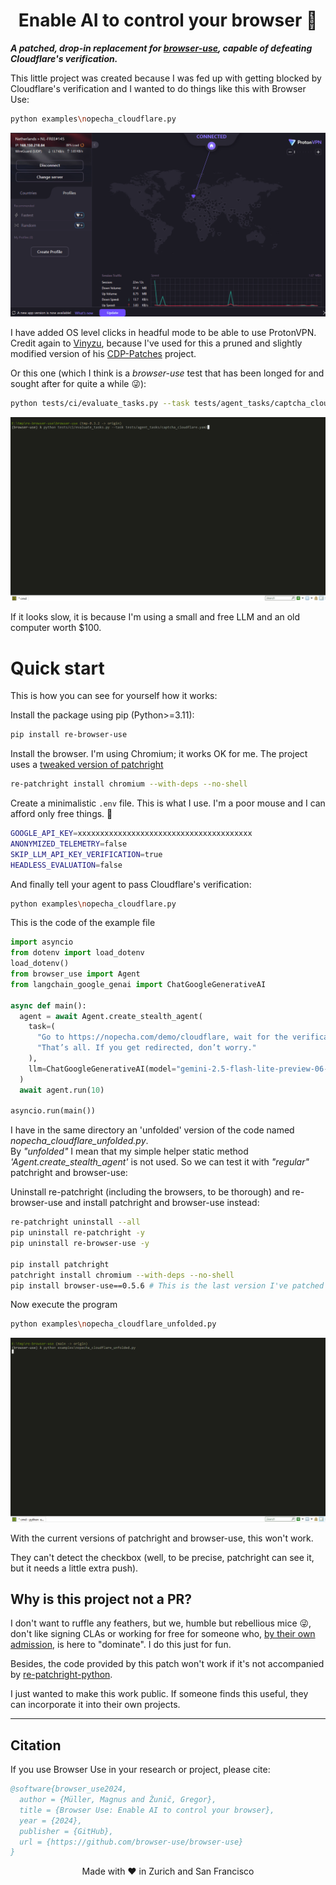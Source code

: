 <h1 align="center">Enable AI to control your browser 🤖</h1>

___A patched, drop-in replacement for [browser-use](https://github.com/browser-use/browser-use), capable of defeating Cloudflare's verification.___

This little project was created because I was fed up with getting blocked by Cloudflare's verification and I wanted to do things like this with Browser Use:

```bash
python examples\nopecha_cloudflare.py
```

![nopecha_cloudflare.py](https://raw.githubusercontent.com/imamousenotacat/re-browser-use/main/images/using-proton-vpn.gif)

I have added OS level clicks in headful mode to be able to use ProtonVPN. Credit again to [Vinyzu](https://github.com/Vinyzu), because I've used for this a 
pruned and slightly modified version of his [CDP-Patches](https://github.com/imamousenotacat/re-cdp-patches) project. 

Or this one (which I think is a _browser-use_ test that has been longed for and sought after for quite a while 😜):

```bash
python tests/ci/evaluate_tasks.py --task tests/agent_tasks/captcha_cloudflare.yaml
```

![captcha_cloudflare.yaml](https://raw.githubusercontent.com/imamousenotacat/re-browser-use/main/images/captcha_cloudflare.yaml.gif)

If it looks slow, it is because I'm using a small and free LLM and an old computer worth $100. 

# Quick start

This is how you can see for yourself how it works:

Install the package using pip (Python>=3.11):

```bash
pip install re-browser-use
```

Install the browser. I'm using Chromium; it works OK for me. The project uses a [tweaked version of patchright](https://github.com/imamousenotacat/re-patchright)

```bash
re-patchright install chromium --with-deps --no-shell
```

Create a minimalistic `.env` file. This is what I use. I'm a poor mouse and I can afford only free things. 🙂

```bash
GOOGLE_API_KEY=xxxxxxxxxxxxxxxxxxxxxxxxxxxxxxxxxxxxxxx
ANONYMIZED_TELEMETRY=false
SKIP_LLM_API_KEY_VERIFICATION=true
HEADLESS_EVALUATION=false
```

And finally tell your agent to pass Cloudflare's verification:

```bash
python examples\nopecha_cloudflare.py
```

This is the code of the example file 

```python
import asyncio
from dotenv import load_dotenv
load_dotenv()
from browser_use import Agent
from langchain_google_genai import ChatGoogleGenerativeAI

async def main():
  agent = await Agent.create_stealth_agent(
    task=(
      "Go to https://nopecha.com/demo/cloudflare, wait for the verification checkbox to appear, click it once, and wait for 10 seconds."
      "That’s all. If you get redirected, don’t worry."
    ),
    llm=ChatGoogleGenerativeAI(model="gemini-2.5-flash-lite-preview-06-17"),
  )
  await agent.run(10)

asyncio.run(main())
```

I have in the same directory an 'unfolded' version of the code named _nopecha_cloudflare_unfolded.py_.   
By _"unfolded"_ I mean that my simple helper static method _'Agent.create_stealth_agent'_ is not used. So we can test it with _"regular"_ patchright and browser-use:

Uninstall re-patchright (including the browsers, to be thorough) and re-browser-use and install patchright and browser-use instead: 

```bash
re-patchright uninstall --all 
pip uninstall re-patchright -y
pip uninstall re-browser-use -y

pip install patchright
patchright install chromium --with-deps --no-shell
pip install browser-use==0.5.6 # This is the last version I've patched so far
```

Now execute the program 

```bash
python examples\nopecha_cloudflare_unfolded.py
```

![nopecha_cloudflare_unfolded.py KO](https://raw.githubusercontent.com/imamousenotacat/re-browser-use/main/images/nopecha_cloudflare_unfolded.py.KO.gif)

With the current versions of patchright and browser-use, this won't work.

They can't detect the checkbox (well, to be precise, patchright can see it, but it needs a little extra push).

## Why is this project not a PR?

I don't want to ruffle any feathers, but we, humble but rebellious mice 😜, don't like signing CLAs or working for free for someone who, 
[by their own admission](https://browser-use.com/careers), is here to "dominate". I do this just for fun. 

Besides, the code provided by this patch won't work if it's not accompanied by [re-patchright-python](https://github.com/imamousenotacat/re-patchright-python).

I just wanted to make this work public. If someone finds this useful, they can incorporate it into their own projects. 

------

## Citation

If you use Browser Use in your research or project, please cite:

```bibtex
@software{browser_use2024,
  author = {Müller, Magnus and Žunič, Gregor},
  title = {Browser Use: Enable AI to control your browser},
  year = {2024},
  publisher = {GitHub},
  url = {https://github.com/browser-use/browser-use}
}
```

<div align="center">
Made with ❤️ in Zurich and San Francisco
 </div>
